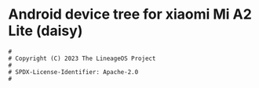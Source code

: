 # Android device tree for xiaomi Mi A2 Lite (daisy)

```
#
# Copyright (C) 2023 The LineageOS Project
#
# SPDX-License-Identifier: Apache-2.0
#
```
